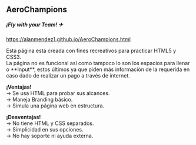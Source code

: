 ## AeroChampions
##### ¡Fly with your Team! ✈
https://alanmendez1.github.io/AeroChampions.html
<br>
<p>Esta página está creada con fines recreativos para practicar HTML5 y CSS3.<br>
La página no es funcional así como tampoco lo son los espacios para llenar o **Input**, estos últimos ya que piden más información de la requerida en caso dado de realizar un pago a través de internet.</p>

**¡Ventajas!**<br>
&rarr; Se usa HTML para probar sus alcances.<br>
&rarr; Maneja Branding básico.<br>
&rarr; Simula una página web en estructura.<br>

**¡Desventajas!**<br>
&rarr; No tiene HTML y CSS separados.<br>
&rarr; Simplicidad en sus opciones.<br>
&rarr; No hay soporte ni ayuda externa.<br>
